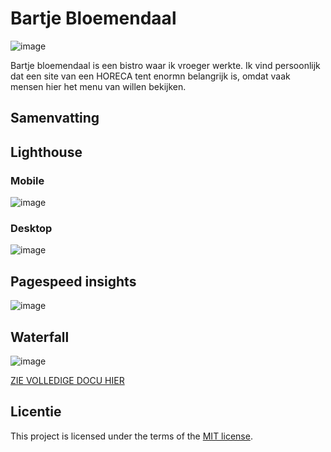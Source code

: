 

# Bartje Bloemendaal

![image](https://github.com/user-attachments/assets/e92ff27a-17c4-4851-8019-bea545577744)

Bartje bloemendaal is een bistro waar ik vroeger werkte. Ik vind persoonlijk dat een site van een HORECA tent enormn belangrijk is, omdat vaak mensen hier het menu van willen bekijken.

## Samenvatting

## Lighthouse

### Mobile

![image](https://github.com/user-attachments/assets/4985b4da-0e65-4155-9f5e-326b6dea8d01)

### Desktop

![image](https://github.com/user-attachments/assets/e144ed43-a785-4ee2-80ee-bf018f6cf812)

## Pagespeed insights

![image](https://github.com/user-attachments/assets/527839c3-be86-4370-99e2-4aea863566b7)

## Waterfall

![image](https://github.com/user-attachments/assets/68ece81b-ebc2-40ed-b38d-241ccbe46c73)

[ZIE VOLLEDIGE DOCU HIER](https://github.com/Lutrian1/performance-audit/wiki/performance-audit:-Bartje-Bloemendaal#lighthouse-test)

## Licentie

This project is licensed under the terms of the [MIT license](./LICENSE).
